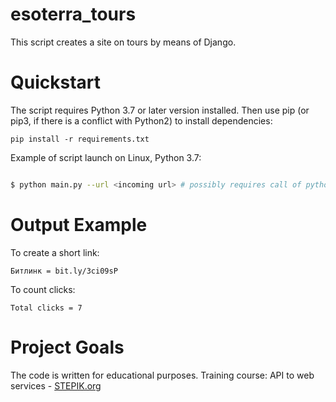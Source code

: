 # esoterra_tours
This script creates a site on tours by means of Django.

# Quickstart

The script requires Python 3.7 or later version installed. Then use pip (or pip3, if there is a conflict with Python2) to install dependencies:
```
pip install -r requirements.txt
```

Example of script launch on Linux, Python 3.7:

```bash

$ python main.py --url <incoming url> # possibly requires call of python3 executive instead of just python

```
# Output Example
To create a short link:

```
Битлинк = bit.ly/3ci09sP
```
To count clicks:
```
Total clicks = 7
```
# Project Goals

The code is written for educational purposes. Training course: API to web services - [STEPIK.org](https://stepik.org)
 

